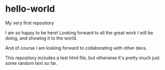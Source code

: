 # hello-world
My very first repository

I am so happy to be here! Looking forward to all the great work I will be doing, and showing it to the world.

And of course I am looking forward to collaborating with other devs.

This repository includes a test html file, but otherwise it's pretty much just some random text so far.
